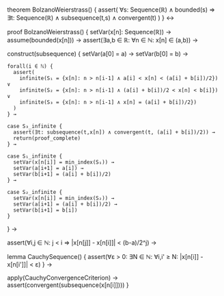 theorem BolzanoWeierstrass() {
  assert(
    ∀s: Sequence(ℝ) ∧ bounded(s) ⇒ ∃t: Sequence(ℝ) ∧ subsequence(t,s) ∧ convergent(t)
  )
} ↔

proof BolzanoWeierstrass() {
  setVar(x[n]: Sequence(ℝ)) →
  assume(bounded(x[n])) →
  assert(∃a,b ∈ ℝ: ∀n ∈ ℕ: x[n] ∈ (a,b)) →
  
  construct(subsequence) {
    setVar(a[0] = a) →
    setVar(b[0] = b) →
    
    forall(i ∈ ℕ) {
      assert(
        infinite(S₁ = {x[n]: n > n[i-1] ∧ a[i] < x[n] < (a[i] + b[i])/2}) ∨
        infinite(S₂ = {x[n]: n > n[i-1] ∧ (a[i] + b[i])/2 < x[n] < b[i]}) ∨
        infinite(S₃ = {x[n]: n > n[i-1] ∧ x[n] = (a[i] + b[i])/2})
      )
    } →
    
    case S₃_infinite {
      assert(∃t: subsequence(t,x[n]) ∧ convergent(t, (a[i] + b[i])/2)) →
      return(proof_complete)
    } →
    
    case S₁_infinite {
      setVar(x[n[i]] = min_index(S₁)) →
      setVar(a[i+1] = a[i]) →
      setVar(b[i+1] = (a[i] + b[i])/2)
    } →
    
    case S₂_infinite {
      setVar(x[n[i]] = min_index(S₂)) →
      setVar(a[i+1] = (a[i] + b[i])/2) →
      setVar(b[i+1] = b[i])
    }
  } →
  
  assert(∀i,j ∈ ℕ: j < i ⇒ |x[n[j]] - x[n[i]]| < (b-a)/2^j) →
  
  lemma CauchySequence() {
    assert(∀ε > 0: ∃N ∈ ℕ: ∀i,i' ≥ N: |x[n[i]] - x[n[i']]| < ε)
  } →
  
  apply(CauchyConvergenceCriterion) →
  assert(convergent(subsequence(x[n[i]])))
}